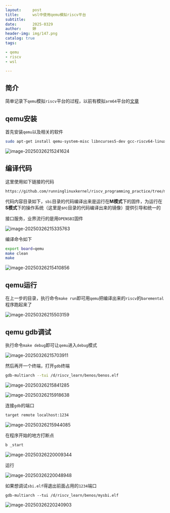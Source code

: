 ```yaml
---
layout:     post   				    
title:      wsl中使用qemu模拟riscv平台
subtitle:  
date:       2025-0329				
author:     婷                               
header-img: img/147.png
catalog: true 						
tags:								

- qemu
- riscv
- wsl

---
```






## 简介

简单记录下`qemu`模拟`riscv`平台的过程，以前有模拟`arm64`平台的[文章](https://copyright1999.github.io/2023/07/30/wsl%E4%B8%8A%E4%BD%BF%E7%94%A8qemu/)



## qemu安装

首先安装`qemu`以及相关的软件

```bash
sudo apt-get install qemu-system-misc libncurses5-dev gcc-riscv64-linux-gnu build-essential bison flex libssl-dev
```

![image-20250326215241624](https://raw.githubusercontent.com/copyright1999/image-typora-markdown/main/riscv00/image-20250326215241624.png)





## 编译代码

这里使用如下链接的代码

```
https://github.com/runninglinuxkernel/riscv_programming_practice/tree/master/chapter_2/benos
```

代码内容目录如下，`sbi`目录的代码编译出来是运行在**M模式**下的固件，为运行在**S模式**下的操作系统（这里是src目录的代码编译出来的镜像）提供引导和统一的

接口服务，业界流行的是用`OPENSBI`固件

![image-20250326215335763](https://raw.githubusercontent.com/copyright1999/image-typora-markdown/main/riscv00/image-20250326215335763.png)



编译命令如下

```bash
export board=qemu
make clean
make
```

![image-20250326215410856](https://raw.githubusercontent.com/copyright1999/image-typora-markdown/main/riscv00/image-20250326215410856.png)





## qemu运行

在上一步的目录，执行命令`make run`即可用`qemu`把编译出来的`riscv`的`baremental`程序跑起来了

![image-20250326215503159](https://raw.githubusercontent.com/copyright1999/image-typora-markdown/main/riscv00/image-20250326215503159.png)







## qemu gdb调试

执行命令`make debug`即可让`qemu`进入`debug`模式

![image-20250326215703911](https://raw.githubusercontent.com/copyright1999/image-typora-markdown/main/riscv00/image-20250326215703911.png)



然后再开一个终端，打开`gdb`终端

```bash
gdb-multiarch --tui /d/riscv_learn/benos/benos.elf
```



![image-20250326215841285](https://raw.githubusercontent.com/copyright1999/image-typora-markdown/main/riscv00/image-20250326215841285.png)

![image-20250326215918638](https://raw.githubusercontent.com/copyright1999/image-typora-markdown/main/riscv00/image-20250326215918638.png)



连接`gdb`的端口

```bash
target remote localhost:1234
```

![image-20250326215944085](https://raw.githubusercontent.com/copyright1999/image-typora-markdown/main/riscv00/image-20250326215944085.png)

在程序开始的地方打断点

```bash
b _start
```

![image-20250326220009344](https://raw.githubusercontent.com/copyright1999/image-typora-markdown/main/riscv00/image-20250326220009344.png)



运行

![image-20250326220048948](https://raw.githubusercontent.com/copyright1999/image-typora-markdown/main/riscv00/image-20250326220048948.png)



如果想调试`sbi.elf`得退出前面占用的`1234`端口

```
gdb-multiarch --tui /d/riscv_learn/benos/mysbi.elf
```

![image-20250326220240903](https://raw.githubusercontent.com/copyright1999/image-typora-markdown/main/riscv00/image-20250326220240903.png)







